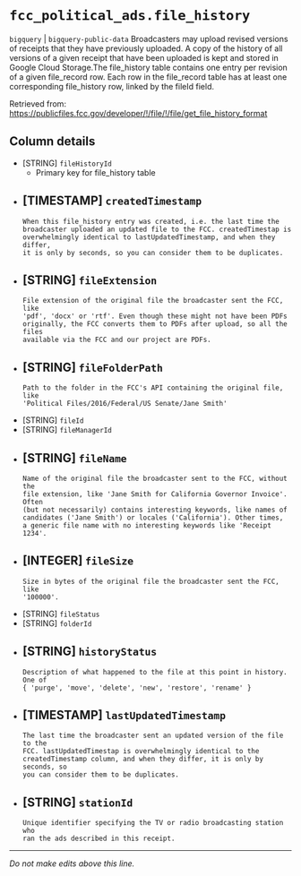 # `fcc_political_ads.file_history`
`bigquery` | `bigquery-public-data`
Broadcasters may upload revised versions of receipts that they have previously uploaded. A copy of the history of all versions of a given receipt that have been uploaded is kept and stored in Google Cloud Storage.The file_history table contains one entry per revision of a given file_record row. Each row in the  file_record table has at least one corresponding file_history row, linked by the
fileId field.

Retrieved from:
https://publicfiles.fcc.gov/developer/!/file/!/file/get_file_history_format

## Column details
* [STRING]    `fileHistoryId`
  - Primary key for file_history table
* [TIMESTAMP] `createdTimestamp`
  - 
      When this file_history entry was created, i.e. the last time the
      broadcaster uploaded an updated file to the FCC. createdTimestap is
      overwhelmingly identical to lastUpdatedTimestamp, and when they differ,
      it is only by seconds, so you can consider them to be duplicates.
* [STRING]    `fileExtension`
  - 
      File extension of the original file the broadcaster sent the FCC, like
      'pdf', 'docx' or 'rtf'. Even though these might not have been PDFs
      originally, the FCC converts them to PDFs after upload, so all the files
      available via the FCC and our project are PDFs.
* [STRING]    `fileFolderPath`
  - 
      Path to the folder in the FCC's API containing the original file, like
      'Political Files/2016/Federal/US Senate/Jane Smith'
* [STRING]    `fileId`
* [STRING]    `fileManagerId`
* [STRING]    `fileName`
  - 
      Name of the original file the broadcaster sent to the FCC, without the
      file extension, like 'Jane Smith for California Governor Invoice'. Often
      (but not necessarily) contains interesting keywords, like names of
      candidates ('Jane Smith') or locales ('California'). Other times, 
      a generic file name with no interesting keywords like 'Receipt
      1234'.
* [INTEGER]   `fileSize`
  - 
      Size in bytes of the original file the broadcaster sent the FCC, like
      '100000'.
* [STRING]    `fileStatus`
* [STRING]    `folderId`
* [STRING]    `historyStatus`
  - 
      Description of what happened to the file at this point in history. One of
      { 'purge', 'move', 'delete', 'new', 'restore', 'rename' }
* [TIMESTAMP] `lastUpdatedTimestamp`
  - 
      The last time the broadcaster sent an updated version of the file to the
      FCC. lastUpdatedTimestap is overwhelmingly identical to the
      createdTimestamp column, and when they differ, it is only by seconds, so
      you can consider them to be duplicates.
* [STRING]    `stationId`
  - 
      Unique identifier specifying the TV or radio broadcasting station who
      ran the ads described in this receipt.

-------------------------------------------------------------------------------
*Do not make edits above this line.*
